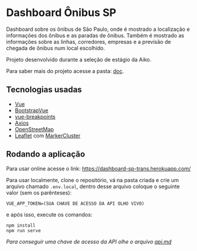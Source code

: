 # Dashboard Ônibus SP

Dashboard sobre os ônibus de São Paulo, onde é mostrado a localização e informações dos ônibus e as paradas de ônibus. Também é mostrado as informações sobre as linhas, corredores, empresas e a previsão de chegada de ônibus num local escolhido.

Projeto desenvolvido durante a seleção de estágio da Aiko.

Para saber mais do projeto acesse a pasta: [doc](doc).

## Tecnologias usadas

-   [Vue](https://vuejs.org/)
-   [BootstrapVue](https://bootstrap-vue.org/)
-   [vue-breakpoints](https://github.com/apertureless/vue-breakpoints)
-   [Axios](https://github.com/axios/axios)
-   [OpenStreetMap](https://www.openstreetmap.org/copyright)
-   [Leaflet](https://leafletjs.com/) com [MarkerCluster](https://github.com/Leaflet/Leaflet.markercluster)

## Rodando a aplicação

Para usar online acesse o link: https://dashboard-sp-trans.herokuapp.com/

Para usar localmente, clone o repositório, vá na pasta criada e crie um arquivo chamado `.env.local`, dentro desse arquivo coloque o seguinte valor (sem os parênteses):

```
VUE_APP_TOKEN=(SUA CHAVE DE ACESSO DA API OLHO VIVO)
```

e após isso, execute os comandos:

```
npm install
npm run serve
```

_Para conseguir uma chave de acesso da API olhe o arquivo [api.md](doc/api.md)_
